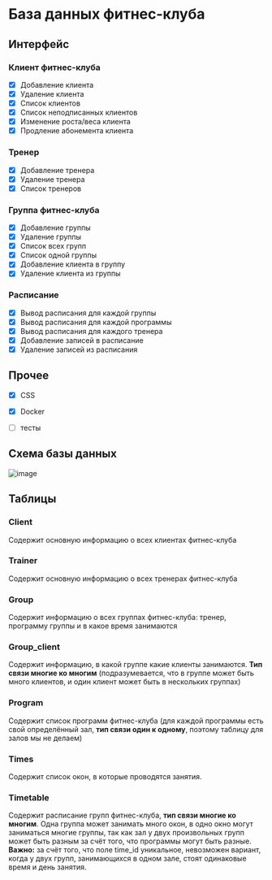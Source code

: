 # База данных фитнес-клуба

## Интерфейс

### Клиент фитнес-клуба

- [x] Добавление клиента
- [x] Удаление клиента
- [x] Список клиентов
- [x] Список неподписанных клиентов
- [x] Изменение роста/веса клиента
- [x] Продление абонемента клиента

### Тренер

- [x] Добавление тренера
- [x] Удаление тренера
- [x] Список тренеров

### Группа фитнес-клуба

- [x] Добавление группы
- [x] Удаление группы
- [x] Список всех групп
- [x] Список одной группы
- [x] Добавление клиента в группу
- [x] Удаление клиента из группы 

### Расписание

- [x] Вывод расписания для каждой группы
- [x] Вывод расписания для каждой программы
- [x] Вывод расписания для каждого тренера
- [x] Добавление записей в расписание
- [x] Удаление записей из расписания

## Прочее

- [x] CSS
- [x] Docker
- [ ] тесты


## Схема базы данных

![image](https://github.com/papey08/DB/blob/main/db_scheme.png)


## Таблицы

### Client

Содержит основную информацию о всех клиентах фитнес-клуба

### Trainer

Содержит основную информацию о всех тренерах фитнес-клуба

### Group

Содержит информацию о всех группах фитнес-клуба: тренер, программу группы и 
в какое время занимаются

### Group_client

Содержит информацию, в какой группе какие клиенты занимаются. **Тип связи 
многие ко многим** (подразумевается, что в группе может быть много клиентов, и 
один клиент может быть в нескольких группах)

### Program

Содержит список программ фитнес-клуба (для каждой программы есть свой 
определённый зал, **тип связи один к одному**, поэтому таблицу для залов мы не 
делаем)

### Times

Содержит список окон, в которые проводятся занятия.

### Timetable

Содержит расписание групп фитнес-клуба, **тип связи многие ко многим**. Одна 
группа может занимать много окон, в одно окно могут заниматься многие группы, 
так как зал у двух произвольных групп может быть разным за счёт того, что 
программы могут быть разные. **Важно:** за счёт того, что поле time_id 
уникальное, невозможен вариант, когда у двух групп, занимающихся в одном 
зале, стоят одинаковые время и день занятия.
